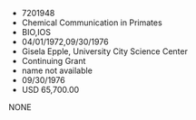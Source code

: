 * 7201948
* Chemical Communication in Primates
* BIO,IOS
* 04/01/1972,09/30/1976
* Gisela Epple, University City Science Center
* Continuing Grant
*   name not available
* 09/30/1976
* USD 65,700.00

NONE